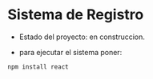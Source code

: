 <h1>Sistema de Registro</h1>

- Estado del proyecto: en construccion.

- para ejecutar el sistema poner:

```npm install react```

